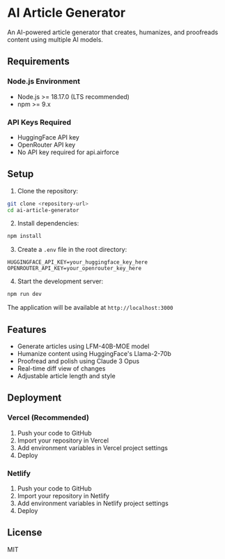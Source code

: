 # AI Article Generator

An AI-powered article generator that creates, humanizes, and proofreads content using multiple AI models.

## Requirements

### Node.js Environment
- Node.js >= 18.17.0 (LTS recommended)
- npm >= 9.x

### API Keys Required
- HuggingFace API key
- OpenRouter API key
- No API key required for api.airforce

## Setup

1. Clone the repository:
```bash
git clone <repository-url>
cd ai-article-generator
```

2. Install dependencies:
```bash
npm install
```

3. Create a `.env` file in the root directory:
```env
HUGGINGFACE_API_KEY=your_huggingface_key_here
OPENROUTER_API_KEY=your_openrouter_key_here
```

4. Start the development server:
```bash
npm run dev
```

The application will be available at `http://localhost:3000`

## Features

- Generate articles using LFM-40B-MOE model
- Humanize content using HuggingFace's Llama-2-70b
- Proofread and polish using Claude 3 Opus
- Real-time diff view of changes
- Adjustable article length and style

## Deployment

### Vercel (Recommended)
1. Push your code to GitHub
2. Import your repository in Vercel
3. Add environment variables in Vercel project settings
4. Deploy

### Netlify
1. Push your code to GitHub
2. Import your repository in Netlify
3. Add environment variables in Netlify project settings
4. Deploy

## License

MIT